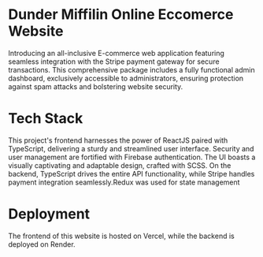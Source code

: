 
# Dunder Miffilin Online Eccomerce Website

Introducing an all-inclusive E-commerce web application featuring seamless integration with the Stripe payment gateway for secure transactions. This comprehensive package includes a fully functional admin dashboard, exclusively accessible to administrators, ensuring protection against spam attacks and bolstering website security.

# Tech Stack

This project's frontend harnesses the power of ReactJS paired with TypeScript, delivering a sturdy and streamlined user interface. Security and user management are fortified with Firebase authentication. The UI boasts a visually captivating and adaptable design, crafted with SCSS. On the backend, TypeScript drives the entire API functionality, while Stripe handles payment integration seamlessly.Redux was used for state management

# Deployment

The frontend of this website is hosted on Vercel, while the backend is deployed on Render.

